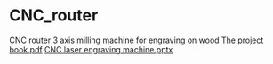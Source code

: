 # CNC_router
CNC router 3 axis milling machine for engraving on wood 
[The project book.pdf](https://github.com/Mohamed200077/CNC_router/files/10902565/The.project.book.pdf)
[CNC laser engraving machine.pptx](https://github.com/Mohamed200077/CNC_router/files/10902567/CNC.laser.engraving.machine.pptx)
